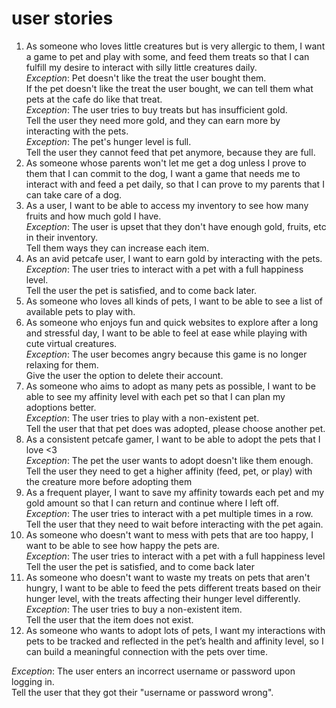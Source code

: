 # user stories

1. As someone who loves little creatures but is very allergic to them, I want a game to pet and play with some, and feed them treats so 
   that I can fulfill my desire to interact with silly little creatures daily.<br>
    *Exception*: Pet doesn't like the treat the user bought them.<br>
    If the pet doesn't like the treat the user bought, we can tell them what pets at the cafe do like that treat.<br>
    *Exception*: The user tries to buy treats but has insufficient gold.<br>
    Tell the user they need more gold, and they can earn more by interacting with the pets.<br>
    *Exception*: The pet's hunger level is full.<br>
    Tell the user they cannot feed that pet anymore, because they are full.<br>
2. As someone whose parents won't let me get a dog unless I prove to them that I can commit to the dog, I want a game that needs me to 
   interact with and feed a pet daily, so that I can prove to my parents that I can take care of a dog.
3. As a user, I want to be able to access my inventory to see how many fruits and how much gold I have. <br>
   *Exception*: The user is upset that they don't have enough gold, fruits, etc in their inventory. <br>
   Tell them ways they can increase each item.
5. As an avid petcafe user, I want to earn gold by interacting with the pets.<br>
   *Exception*: The user tries to interact with a pet with a full happiness level.<br>
   Tell the user the pet is satisfied, and to come back later.<br>
6. As someone who loves all kinds of pets, I want to be able to see a list of available pets to play with.
7. As someone who enjoys fun and quick websites to explore after a long and stressful day, I want to be able to feel at ease while
   playing with cute virtual creatures.<br>
   *Exception*: The user becomes angry because this game is no longer relaxing for them.<br>
   Give the user the option to delete their account.
9. As someone who aims to adopt as many pets as possible, I want to be able to see my affinity level with each pet so that I can
    plan my adoptions better. <br>
   *Exception*: The user tries to play with a non-existent pet.<br>
   Tell the user that that pet does was adopted, please choose another pet.
10. As a consistent petcafe gamer, I want to be able to adopt the pets that I love <3<br>
   *Exception*: The pet the user wants to adopt doesn't like them enough.<br>
   Tell the user they need to get a higher affinity (feed, pet, or play) with the creature more before adopting them
11. As a frequent player, I want to save my affinity towards each pet and my gold amount so that I can return and continue where I left off.<br>
   *Exception*: The user tries to interact with a pet multiple times in a row.<br>
   Tell the user that they need to wait before interacting with the pet again.
12. As someone who doesn't want to mess with pets that are too happy, I want to be able to see how happy the pets are.<br>
   *Exception*: The user tries to interact with a pet with a full happiness level<br>
   Tell the user the pet is satisfied, and to come back later
13. As someone who doesn't want to waste my treats on pets that aren't hungry, I want to be able to feed the pets different treats based on their hunger 
    level, with the treats affecting their hunger level differently.<br>
   *Exception*: The user tries to buy a non-existent item.<br>
   Tell the user that the item does not exist.
14. As someone who wants to adopt lots of pets, I want my interactions with pets to be tracked and reflected in the pet’s health and 
    affinity level, so I can build a meaningful connection with the pets over time.<br>

*Exception*: The user enters an incorrect username or password upon logging in.<br>
Tell the user that they got their "username or password wrong".
